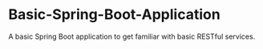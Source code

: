 # Basic-Spring-Boot-Application
A basic Spring Boot application to get familiar with basic RESTful services.
